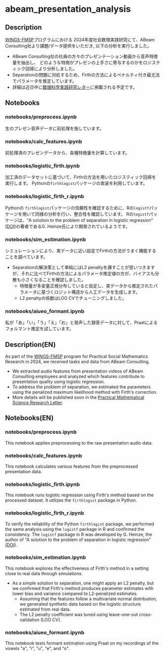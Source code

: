 # abeam_presentation_analysis

## Description
[WINGS-FMSP](https://www.ms.u-tokyo.ac.jp/wings-fmsp/)プログラムにおける
2024年度社会数理実践研究にて、ABeam Consulting社より課題/データ提供をいただき,
以下の分析を実行しました。

- ABeam Consulting社の社員の方々のプレゼンテーション動画から音声特徴量を抽出し、
どのような特徴がプレゼンの上手さに寄与するのかをロジスティック回帰により分析しました。
- Separationの問題に対処するため、Firthの方法によるペナルティ付き最尤法でパラメータを推定しています。
- 詳細は近日中に[数理科学実践研究レター](https://www.ms.u-tokyo.ac.jp/lmsr/)に掲載される予定です。

## Notebooks
### notebooks/preprocess.ipynb
生のプレゼン音声データに前処理を施しています。

### notebooks/calc_features.ipynb
前処理済のプレゼンデータから、各種特徴量を計算しています。

### notebooks/logistic_firth.ipynb
加工済のデータセットに基づいて、Firthの方法を用いたロジスティック回帰を実行します。
Pythonの`firthlogist`パッケージの実装を利用しています。

### notebooks/logistic_firth_r.ipynb
Pythonの `firthlogist`パッケージの信頼性を確認するために、Rの`logistf`パッケージを用いて同様の分析を行い、整合性を確認しています。
Rの`logistf`パッケージは、"A solution to the problem of separation in logistic regression" [(DOI)](doi:10.1002/sim.1047)の著者であるG. Heinze氏により開発されているようです。

### notebooks/sim_estimation.ipynb
シミュレーションにより、実データに近い設定でFirthの方法がうまく機能することを調べています。
- Separationの解決策として単純にはL2 penaltyを課すことが思いつきますが、それに比べてFirthの方法によるパラメータ推定値の方が、バイアスも分散も小さくなることを確認しました。
  - 特徴量が多変量正規分布していると仮定し、実データから推定されたパラメータに基づくロジット構造から人工データを生成します。
  - L2 penaltyの係数はLOO CVでチューニングしました。

### notebooks/aiueo_formant.ipynb
私が「あ」「い」「う」「え」「お」と発声した録音データに対して、Praatによるフォルマント推定を試しています。


## Description(EN)
As part of the [WINGS-FMSP](https://www.ms.u-tokyo.ac.jp/wings-fmsp/) program for Practical Social Mathematics Research in 2024, we received tasks and data from ABeam Consulting.

- We extracted audio features from presentation videos of ABeam Consulting employees and analyzed which features contribute to presentation quality using logistic regression.
- To address the problem of separation, we estimated the parameters using the penalized maximum likelihood method with Firth's correction.
- More details will be published soon in the [Practical Mathematical Science Research Letter](https://www.ms.u-tokyo.ac.jp/lmsr/).

## Notebooks(EN)
### notebooks/preprocess.ipynb
This notebook applies preprocessing to the raw presentation audio data.

### notebooks/calc_features.ipynb
This notebook calculates various features from the preprocessed presentation data.

### notebooks/logistic_firth.ipynb
This notebook runs logistic regression using Firth's method based on the processed dataset. It utilizes the `firthlogist` package in Python.

### notebooks/logistic_firth_r.ipynb
To verify the reliability of the Python `firthlogist` package, we performed the same analysis using the `logistf` package in R and confirmed the consistency. The `logistf` package in R was developed by G. Heinze, the author of "A solution to the problem of separation in logistic regression" [(DOI)](<doi:10.1002/sim.1047>).

### notebooks/sim_estimation.ipynb
This notebook explores the effectiveness of Firth's method in a setting close to real data through simulations.
- As a simple solution to separation, one might apply an L2 penalty, but we confirmed that Firth's method produces parameter estimates with lower bias and variance compared to L2-penalized estimates.
  - Assuming that the features follow a multivariate normal distribution, we generated synthetic data based on the logistic structure estimated from real data.
  - The L2 penalty coefficient was tuned using leave-one-out cross-validation (LOO CV).

### notebooks/aiueo_formant.ipynb
This notebook tests formant estimation using Praat on my recordings of the vowels "a", "i", "u", "e", and "o".

